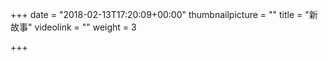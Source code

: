 +++
date = "2018-02-13T17:20:09+00:00"
thumbnailpicture = ""
title = "新故事"
videolink = ""
weight = 3

+++
